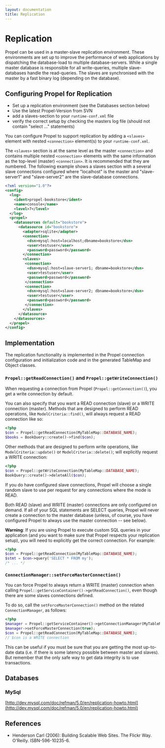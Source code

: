 ```yaml
---
layout: documentation
title: Replication
---
```


# Replication #

Propel can be used in a master-slave replication environment. These environments are set up to improve the performance of web applications by dispatching the database-load to multiple database-servers. While a single master database is responsible for all write-queries, multiple slave-databases handle the read-queries. The slaves are synchronised with the master by a fast binary log (depending on the database).

## Configuring Propel for Replication ##

  * Set up a replication environment (see the Databases section below)
  * Use the latest Propel-Version from SVN
  * add a slaves-section to your `runtime-conf.xml` file
  * verify the correct setup by checking the masters log file (should not contain "select ..." statements)

You can configure Propel to support replication by adding a `<slaves>` element with nested `<connection>` element(s) to your `runtime-conf.xml`.

The `<slaves>` section is at the same level as the master `<connection>` and contains multiple nested `<connection>` elements with the same information as the top-level (master) `<connection>`. It is recommended that they are numbered. The following example shows a slaves section with a several slave connections configured where "localhost" is the master and "slave-server1" and "slave-server2" are the slave-database connections.

```xml
<?xml version="1.0"?>
<config>
  <log>
    <ident>propel-bookstore</ident>
    <name>console</name>
    <level>7</level>
  </log>
  <propel>
    <datasources default="bookstore">
      <datasource id="bookstore">
        <adapter>sqlite</adapter>
        <connection>
          <dsn>mysql:host=localhost;dbname=bookstore</dsn>
          <user>testuser</user>
          <password>password</password>
        </connection>
        <slaves>
         <connection>
          <dsn>mysql:host=slave-server1; dbname=bookstore</dsn>
          <user>testuser</user>
          <password>password</password>
         </connection>
         <connection>
          <dsn>mysql:host=slave-server2; dbname=bookstore</dsn>
          <user>testuser</user>
          <password>password</password>
         </connection>
        </slaves>
      </datasource>
    </datasources>
  </propel>
</config>
```

## Implementation ##

The replication functionality is implemented in the Propel connection configuration and initialization code and in the generated TableMap and Object classes.

### `Propel::getReadConnection()` and `Propel::getWriteConnection()` ###

When requesting a connection from Propel (`Propel::getConnection()`), you get a write connection by default. 

You can also specify that you want a READ connection (slave) or a WRITE connection (master).  Methods that are designed to perform READ operations, like `ModelCriteria::find()`, will always request a READ connection like so:

```php
<?php
$con = Propel::getReadConnection(MyTableMap::DATABASE_NAME);
$books = BookQuery::create()->find($con);
```

Other methods that are designed to perform write operations, like `ModelCriteria::update()` or `ModelCriteria::delete()`; will explicitly request a WRITE connection:

```php
<?php
$con = Propel::getWriteConnection(MyTableMap::DATABASE_NAME);
BookQuery::create()->deleteAll($con);
```

If you do have configured slave connections, Propel will choose a single random slave to use per request for any connections where the mode is READ.

Both READ (slave) and WRITE (master) connections are only configured on demand.  If all of your SQL statements are SELECT queries, Propel will never create a connection to the master database (unless, of course, you have configured Propel to always use the master connection -- see below).

**Warning**: If you are using Propel to execute custom SQL queries in your application (and you want to make sure that Propel respects your replication setup), you will need to explicitly get the correct connection. For example:

```php
<?php
$con = Propel::getReadConnection(MyTableMap::DATABASE_NAME);
$stmt = $con->query('SELECT * FROM my');
/* ... */
```

### `ConnectionManager::setForceMasterConnection()` ###

You can force Propel to always return a WRITE (master) connection when calling `Propel::getServiceContainer()->getReadConnection()`, even though there are some slaves connections defined.

To do so, call the `setForceMasterConnection()` method on the related `ConnectionManager`, as follows:

```php
<?php
$manager = Propel::getServiceContainer()->getConnectionManager(MyTableMap::DATABASE_NAME);
$manager->setForceMasterConnection(true);
$con = Propel::getReadConnection(MyTableMap::DATABASE_NAME);
// $con is a WRITE connection
```

This can be useful if you must be sure that you are getting the most up-to-date data (i.e. if there is some latency possible between master and slaves). But remember that the only safe way to get data integrity is to use transactions.

## Databases ##

### MySql ###

[http://dev.mysql.com/doc/refman/5.0/en/replication-howto.html](http://dev.mysql.com/doc/refman/5.0/en/replication-howto.html)

## References ##

* Henderson Carl (2006): Building Scalable Web Sites. The Flickr Way. O'Reilly. ISBN-596-10235-6.
